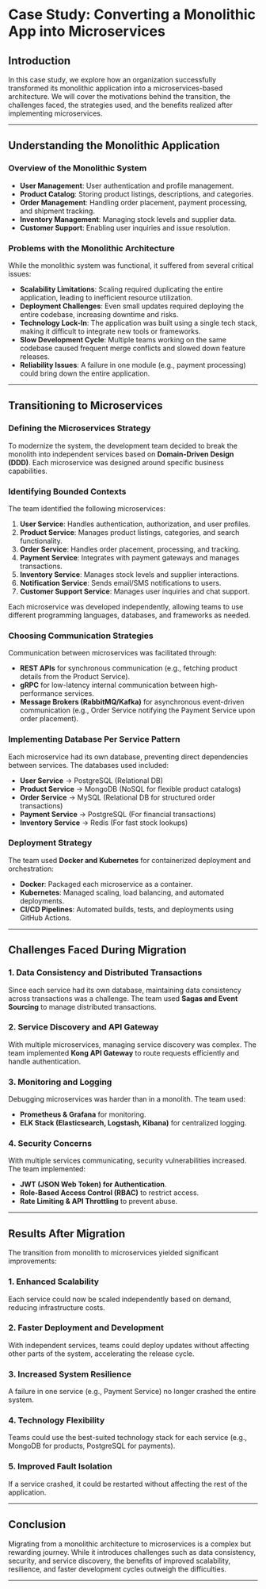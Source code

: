 # Case Study: Converting a Monolithic App into Microservices

## Introduction

In this case study, we explore how an organization successfully transformed its monolithic application into a microservices-based architecture. We will cover the motivations behind the transition, the challenges faced, the strategies used, and the benefits realized after implementing microservices.

---

## Understanding the Monolithic Application

### Overview of the Monolithic System

- **User Management**: User authentication and profile management.
- **Product Catalog**: Storing product listings, descriptions, and categories.
- **Order Management**: Handling order placement, payment processing, and shipment tracking.
- **Inventory Management**: Managing stock levels and supplier data.
- **Customer Support**: Enabling user inquiries and issue resolution.

### Problems with the Monolithic Architecture

While the monolithic system was functional, it suffered from several critical issues:

- **Scalability Limitations**: Scaling required duplicating the entire application, leading to inefficient resource utilization.
- **Deployment Challenges**: Even small updates required deploying the entire codebase, increasing downtime and risks.
- **Technology Lock-In**: The application was built using a single tech stack, making it difficult to integrate new tools or frameworks.
- **Slow Development Cycle**: Multiple teams working on the same codebase caused frequent merge conflicts and slowed down feature releases.
- **Reliability Issues**: A failure in one module (e.g., payment processing) could bring down the entire application.

---

## Transitioning to Microservices

### Defining the Microservices Strategy

To modernize the system, the development team decided to break the monolith into independent services based on **Domain-Driven Design (DDD)**. Each microservice was designed around specific business capabilities.

### Identifying Bounded Contexts

The team identified the following microservices:

1. **User Service**: Handles authentication, authorization, and user profiles.
2. **Product Service**: Manages product listings, categories, and search functionality.
3. **Order Service**: Handles order placement, processing, and tracking.
4. **Payment Service**: Integrates with payment gateways and manages transactions.
5. **Inventory Service**: Manages stock levels and supplier interactions.
6. **Notification Service**: Sends email/SMS notifications to users.
7. **Customer Support Service**: Manages user inquiries and chat support.

Each microservice was developed independently, allowing teams to use different programming languages, databases, and frameworks as needed.

### Choosing Communication Strategies

Communication between microservices was facilitated through:

- **REST APIs** for synchronous communication (e.g., fetching product details from the Product Service).
- **gRPC** for low-latency internal communication between high-performance services.
- **Message Brokers (RabbitMQ/Kafka)** for asynchronous event-driven communication (e.g., Order Service notifying the Payment Service upon order placement).

### Implementing Database Per Service Pattern

Each microservice had its own database, preventing direct dependencies between services. The databases used included:

- **User Service** → PostgreSQL (Relational DB)
- **Product Service** → MongoDB (NoSQL for flexible product catalogs)
- **Order Service** → MySQL (Relational DB for structured order transactions)
- **Payment Service** → PostgreSQL (For financial transactions)
- **Inventory Service** → Redis (For fast stock lookups)

### Deployment Strategy

The team used **Docker and Kubernetes** for containerized deployment and orchestration:

- **Docker**: Packaged each microservice as a container.
- **Kubernetes**: Managed scaling, load balancing, and automated deployments.
- **CI/CD Pipelines**: Automated builds, tests, and deployments using GitHub Actions.

---

## Challenges Faced During Migration

### 1. **Data Consistency and Distributed Transactions**

Since each service had its own database, maintaining data consistency across transactions was a challenge. The team used **Sagas and Event Sourcing** to manage distributed transactions.

### 2. **Service Discovery and API Gateway**

With multiple microservices, managing service discovery was complex. The team implemented **Kong API Gateway** to route requests efficiently and handle authentication.

### 3. **Monitoring and Logging**

Debugging microservices was harder than in a monolith. The team used:

- **Prometheus & Grafana** for monitoring.
- **ELK Stack (Elasticsearch, Logstash, Kibana)** for centralized logging.

### 4. **Security Concerns**

With multiple services communicating, security vulnerabilities increased. The team implemented:

- **JWT (JSON Web Token) for Authentication**.
- **Role-Based Access Control (RBAC)** to restrict access.
- **Rate Limiting & API Throttling** to prevent abuse.

---

## Results After Migration

The transition from monolith to microservices yielded significant improvements:

### 1. **Enhanced Scalability**

Each service could now be scaled independently based on demand, reducing infrastructure costs.

### 2. **Faster Deployment and Development**

With independent services, teams could deploy updates without affecting other parts of the system, accelerating the release cycle.

### 3. **Increased System Resilience**

A failure in one service (e.g., Payment Service) no longer crashed the entire system.

### 4. **Technology Flexibility**

Teams could use the best-suited technology stack for each service (e.g., MongoDB for products, PostgreSQL for payments).

### 5. **Improved Fault Isolation**

If a service crashed, it could be restarted without affecting the rest of the application.

---

## Conclusion

Migrating from a monolithic architecture to microservices is a complex but rewarding journey. While it introduces challenges such as data consistency, security, and service discovery, the benefits of improved scalability, resilience, and faster development cycles outweigh the difficulties.

---
